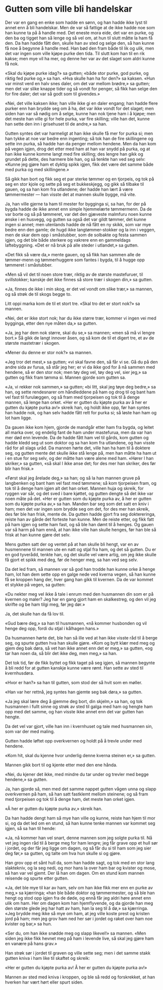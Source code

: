 # Gutten som ville bli handelskar

Der var en gang en enke som hadde en sønn, og han hadde ikke lyst til annet enn å bli handelskar. Men de var så fattige at de ikke hadde noe som han kunne ta på å handle med. Det eneste mora eide, det var en purke, og den ba og tigget han så lenge og så vel om, at hun til slutt måtte la ham få den. Da han hadde fått den, skulle han av sted og selge den, så han kunne få noe å begynne å handle med. Han bød den fram både til lik og ulik, men det var ingen som ville kjøpe purke den tida. Til slutt kom han til en rik kakse; men mye vil ha mer, og denne her var av det slaget som aldri kunne få nok.

«Skal du kjøpe purke idag?» sa gutten; «både stor purke, god purke, og riktig fed purke og,» sa han. «Hva skulle han ha for den?» sa kaksen. «Hun var minst verd en halv snes daler, om det var mellom brødre,» sa gutten; men det var slike knappe tider og så vondt for penger, så fikk han selge den for fire daler; det var så godt som til givendes.»

«Nei, det ville kaksen ikke; han ville ikke gi en daler engang; han hadde flere purker enn han brydde seg om å ha, det var ikke vondt for det slaget; men siden han var så nødig om å selge, kunne han nok tjene ham i å kjøpe; men det meste han ville gi for hele purka, var fire skilling; ville han det, kunne han sette den inn i grisehuset til de andre,» sa han.

Gutten syntes det var harmeligt at han ikke skulle få mer for purka si; men han tykke at noe var bedre enn ingenting; så tok han de fire skillingene og sette inn purka, så hadde han da penger mellom hendene. Men da han kom på vegen igjen, drog det etter med ham at han var snydd på purka, og at han ikke kunne komme langt med fire skilling; des lengre han gikk og grundet på dette, des harmere ble han, og så tenkte han ved seg selv: «Kunne jeg gjøre ham et dyktig spikk igjen, fikk det være det samme både med purka og med skillingene.»

Så gikk han bort og fikk seg et par sterke tømmer og en tjorpeis, og tok på seg en stor kjole og sette på seg et bukkeskjegg, og gikk så tilbake til gauen, og sa han kom fra utlandene; der hadde han lært å være tømmermester — han visste det at mannen skulle bygge, må vite.

Ja, han ville gjerne ta ham til mester for bygginga si, sa han, for der på bygda hadde de ikke annet enn simple hjemmelærte tømmermenn. Da de var borte og så på tømmeret, var det den gjæveste malmfuru noen kunne ønske i en husvegg, og gutten sa også det var gildt tømmer, det kunne ingen si annet; men utenlands hadde de nå fått en ny skikk, som var mye bedre enn den gamle; de hugd ikke langtømmer-stokker og la inn i veggen, men de skar dem opp i småstubber, som de solbakte og festa sammen igjen, og det ble både sterkere og vakrere enn en gammeldags laftebyggning. «Det er nå bruk på alle steder i utlandet,» sa gutten.

«Det fikk så være da,» mente gauen, og så fikk han sammen alle de tømmer-menn og tømmerhuggere som fantes i bygda, til å hugge opp tømmeret i småstubber.

«Men så vil det til noen store trær, riktig av de største mastefuruer, til svillstokker; kanskje det ikke finnes så store trær i skogen din,» sa gutten.

«Ja, finnes de ikke i min skog, er det vel vondt om slike trær,» sa mannen, og så strøk de til skogs begge to.

Litt oppi marka kom de til et stort tre. «Skal tro det er stort nok?» sa mannen.

«Nei, det er ikke stort nok; har du ikke større trær, kommer vi ingen vei med bygginga, etter den nye måten da,» sa gutten.

«Ja, jeg har dem nok større, skal du se,» sa mannen; «men så må vi lengre bort.» Så gikk de langt innover åsen, og så kom de til et digert tre, et av de største mastetrær i skogen.

«Mener du denne er stor nok?» sa mannen.

«Jeg tror det mest,» sa gutten; «vi skal favne den, så får vi se. Gå du på den andre sida av furua, så står jeg her; er vi da ikke god for å nå sammen med hendene, så er den stor nok; men tøy deg vel, tøy deg vel, sier jeg,» sa gutten og fikk fram tømma si. Mannen gjorde som gutten sa.

«Ja, vi rekker nok sammen,» sa gutten; «bi litt, skal jeg tøye deg bedre,» sa han, og sette rendesnarer om håndleddene på ham og drog til og bant ham vel fast til furulæggen, og så fram med tjorpeisen og tok til å denge mannen, så lenge han orket. «Her er gutten du kjøpte purka av å her er gutten du kjøpte purka av!» skreik han, og holdt ikke opp, før han syntes han hadde nok, og han selv hadde fått rett for purka si; så løste han ham og lot ham ligge.

Da gauen ikke kom hjem, gjorde de mandgår etter ham fra bygda, og leitet all marka over, og endelig fant de ham under mastefurua, men da var han mer død enn levende. Da de hadde fått ham vel til gårds, kom gutten og hadde kledd seg ut som doktor og sa han kom fra utlandene, og han visste råd for all slags uråd. Da mannen hørte det, ville han ha ham til å doktere seg, og gutten mente det skulle ikke stå lenge på, men han måtte ha ham ut i en stue for seg selv, og der måtte han være alene med ham. «Hører I han skriker,» sa gutten, «så skal I ikke anse det; for des mer han skriker, des før blir han frisk.»

«Først skal jeg årelade deg,» sa han; og så la han mannen gruve på langbenken og bant ham vel fast med tømmene; så kom tjorpeisen fram, og tok til å denge ham igjen alt det han orket. Mannen huja og skreik, for ryggen var sår, og det sved i bare kjøttet, og gutten dengte så det ikke var noen måte på det. «Her er gutten som du kjøpte purka av, å her er gutten som du kjøpte purka av,» sa han. Manden bar seg som det satt en kniv i ham; men det var ingen som brydde seg om det, for des mer han skreik, des før ble han frisk, mente de. Da gutten hadde gjort fra seg doktereringa, reiste han av gårde det forteste han kunne. Men de reiste etter, og fikk fatt på ham igjen og sette ham fast, og så ble han dømt til å henges. Og gauen var så harm på ham ennå, at han ikke ville han skulle henges, før han ble så frisk at han kunne gjøre det selv.

Mens gutten satt der og ventet på at han skulle bli hengt, var en av husmennene til mannen ute en natt og stjal fra ham, og det så gutten. Du er en god tyverådd, tenkte han, og det skulle vel være artig, om jeg ikke skulle få gjort et spikk med deg, før de henger meg, sa han ved seg selv.

Da det led fram, så mannen var så god han trodde han kunne orke å henge ham, lot han dem sette opp en galge nede ved kverna vegen, så han kunne få se kroppen hang der, hver gang han gikk til kvernen. Da de var kommet et stykke på vegen, sa gutten:

«Du nekter meg vel ikke å tale i enrum med den husmannen din som er på kvernen og maler? Jeg har en gang gjort ham en skalkestreg, og den vil jeg skrifte og be ham tilgi meg, før jeg dør.»

Ja, det skulle han da få lov til.

«Gud bære deg,» sa han til husmannen, «nå kommer husbonden og vil henge deg opp, fordi du stjal i kålhagen hans.»

Da husmannen hørte det, ble han så ille ved at han ikke visste råd til å berge seg, og spurte gutten hva han skulle gjøre. «Kom og bytt klær med meg og gjem deg bak døra, så vet han ikke annet enn det er meg,» sa gutten, «og tar han noen da, så blir det ikke deg, men meg,» sa han.

Det tok tid, før de fikk byttet og fikk taget på seg igjen, så mannen begynte å bli redd for at gutten kanskje kunne være rømt. Han sette av sted til kvernhusdøra.

«Hvor er han?» sa han til gutten, som stod der så hvit som en møller.

«Han var her rettnå, jeg syntes han gjemte seg bak døra,» sa gutten.

«Ja jeg skal lære deg å gjemme deg bort, din skjelm,» sa han, og tok husmannen i fullt sinne og strøk av sted til galga med ham og hengte ham opp med det samme, og han visste ikke annet enn det var gutten han hengte.

Da det vel var gjort, ville han inn i kvernhuset og tale med husmannen sin, som var der med maling.

Gutten hadde løftet opp overkvernen og holdt på å trevle under med hendene.

«Kom hit, skal du kjenne hvor underlig denne kverna steinen er,» sa gutten.

Mannen gikk bort til og kjente etter med den ene hånda.

«Nei, du kjener det ikke, med mindre du tar under og trevler med begge hendene,» sa gutten.

Ja, han gjorde så, men med det samme nappet gutten vågen unna og slapp overkvernen på ham, så han satt fastklemt mellom steinene; og så fram med tjorpeisen og tok til å denge ham, det meste han orket igjen.

«Å her er gutten du kjøpte purka av,» skreik han.

Da han hadde dengt ham så mye han ville og kunne, reiste han hjem til mor si, og da det led om en stund, så han kunne tenke mannen var kommet seg igjen, så sa han til hende:

«Ja, nå kommer han vel snart, denne mannen som jeg solgte purka til. Nå vet jeg ingen råd til å berge meg for ham lengre; jeg får grave opp et hull sør i jordet, og der får jeg ligge om dagen, og så får du si til ham som jeg sier deg før,» sa gutten, og talte om hva hun skulle si og gjøre.

Han grov opp et sånt hull da, som han hadde sagt, og tok med en stor lang slaktekniv, og la seg nedi, og mor hans la over ham bar og kvister og mose, så han var vel gjemt. Der lå han om dagen. Om en stund kom mannen reisende og spurte etter gutten.

«Ja, det ble mye til kar av ham, selv om han ikke fikk mer enn en purke av meg,» sa kjærringa; «han ble både doktor og tømmermester, og så ble han hengt og stod opp igjen fra de døde, og ennå får jeg aldri høre annet enn ulik om ham. Her om dagen kom han hjemflyvende, og da gjorde han meg den største glede jeg har hatt av ham, han la seg til å dø,» sa kjærringa. «Jeg brydde meg ikke så mye om ham, at jeg ville koste prest og kristen jord på ham; men jeg grov ham ned her sør i jordet og raket over ham noe kvister og bar,» sa hun.

«Ser du, om han ikke snødde meg og slapp likevel!» sa mannen. «Men siden jeg ikke fikk hevnet meg på ham i levende live, så skal jeg gjøre ham en vanære på hans grav.»

Han strøk sør i jordet til graven og ville sette seg; men i det samme stakk gutten kniva i ham like til skaftet og skreik:

«Her er gutten du kjøpte purka av! Å her er gutten du kjøpte purka av!»

Mannen av sted med kniva i kroppen, og ble så redd og forskrekket, at han hverken har vært hørt eller spurt siden.